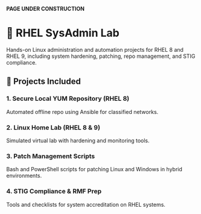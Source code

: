 **PAGE UNDER CONSTRUCTION**

# 🧰 RHEL SysAdmin Lab

Hands-on Linux administration and automation projects for RHEL 8 and RHEL 9, including system hardening, patching, repo management, and STIG compliance.

## 🔧 Projects Included

### 1. Secure Local YUM Repository (RHEL 8)
Automated offline repo using Ansible for classified networks.

### 2. Linux Home Lab (RHEL 8 & 9)
Simulated virtual lab with hardening and monitoring tools.

### 3. Patch Management Scripts
Bash and PowerShell scripts for patching Linux and Windows in hybrid environments.

### 4. STIG Compliance & RMF Prep
Tools and checklists for system accreditation on RHEL systems.
